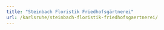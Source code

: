 ```yaml
---
title: "Steinbach Floristik Friedhofsgärtnerei"
url: /karlsruhe/steinbach-floristik-friedhofsgaertnerei/
---
```

